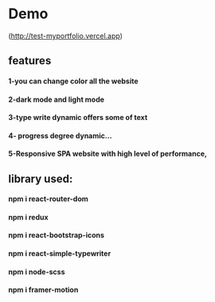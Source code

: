 # Demo
(http://test-myportfolio.vercel.app)

## features
#### 1-you can change color all the website
#### 2-dark mode and light mode
#### 3-type write dynamic offers some of text
#### 4- progress degree dynamic...
#### 5-Responsive SPA website with high level of performance,

## library used:

#### npm i react-router-dom
#### npm i redux
#### npm i react-bootstrap-icons
#### npm i react-simple-typewriter
#### npm i node-scss
#### npm i framer-motion



